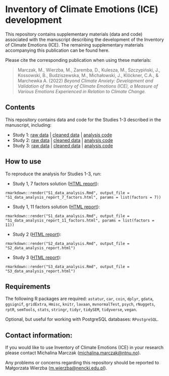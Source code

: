 # Inventory of Climate Emotions (ICE) development

This repository contains supplementary materials (data and code) associated with the manuscript describing the development of the Inventory of Climate Emotions (ICE). The remaining supplementary materials accompanying this publication can be found here.

Please cite the corresponding publication when using these materials:

> Marczak, M., Wierzba, M., Zaremba, D., Kulesza, M., Szczypiński, J., Kossowski, B., Budziszewska, M., Michałowski, J., Klöckner, C.A., & Marchewka A. (2022) *Beyond Climate Anxiety: Development and Validation of the Inventory of Climate Emotions (ICE), a Measure of Various Emotions Experienced in Relation to Climate Change.*

## Contents

This repository contains data and code for the Studies 1-3 described in the manuscript, including:
* Study 1: [raw data](https://github.com/nencki-lobi/ICE-dev/tree/main/S1/01/input) | [cleaned data](https://github.com/nencki-lobi/ICE-dev/tree/main/S1/02/output) | [analysis code](https://github.com/nencki-lobi/ICE-dev/tree/main/S1_data_analysis.Rmd)
* Study 2: [raw data](https://github.com/nencki-lobi/ICE-dev/tree/main/S2/01/input) | [cleaned data](https://github.com/nencki-lobi/ICE-dev/tree/main/S2/02/output) | [analysis code](https://github.com/nencki-lobi/ICE-dev/tree/main/S2_data_analysis.Rmd)
* Study 3: [raw data](https://github.com/nencki-lobi/ICE-dev/tree/main/S3/01/input) | [cleaned data](https://github.com/nencki-lobi/ICE-dev/tree/main/S3/02/output) | [analysis code](https://github.com/nencki-lobi/ICE-dev/tree/main/S3_data_analysis.Rmd)


## How to use

To reproduce the analysis for Studies 1-3, run:

* Study 1, 7 factors solution ([HTML report](https://github.com/nencki-lobi/ICE-dev/tree/main/S1_data_analysis_report_7_factors.html)):

```
rmarkdown::render("S1_data_analysis.Rmd", output_file = "S1_data_analysis_report_7_factors.html", params = list(factors = 7))
```

* Study 1, 11 factors solution ([HTML report](https://github.com/nencki-lobi/ICE-dev/tree/main/S1_data_analysis_report_11_factors.html)):

```
rmarkdown::render("S1_data_analysis.Rmd", output_file = "S1_data_analysis_report_11_factors.html", params = list(factors = 11))
```

* Study 2 ([HTML report](https://github.com/nencki-lobi/ICE-dev/tree/main/S2_data_analysis_report.html)):

```
rmarkdown::render("S2_data_analysis.Rmd", output_file = "S2_data_analysis_report.html")
```

* Study 3 ([HTML report](https://github.com/nencki-lobi/ICE-dev/tree/main/S3_data_analysis_report.html)):

```
rmarkdown::render("S3_data_analysis.Rmd", output_file = "S3_data_analysis_report.html")
```

## Requirements

The following R packages are required: `astatur`, `car`, `coin`, `dplyr`, `gdata`, `ggsignif`, `gridExtra`, `Hmisc`, `knitr`,  `lavaan`, `mvnormalTest`, `psych`, `rNuggets`, `rptR`, `semTools`, `stats`, `stringr`, `tidyr`, `tidySEM`, `tidyverse`, `vegan`.

Optional, but useful for working with PostgreSQL databases: `RPostgreSQL`.

## Contact information:

If you would like to use Inventory of Climate Emotions (ICE) in your research please contact Michalina Marczak (michalina.marczak@ntnu.no).

Any problems or concerns regarding this repository should be reported to Małgorzata Wierzba (m.wierzba@nencki.edu.pl).
